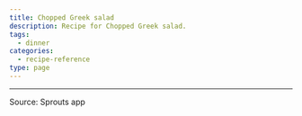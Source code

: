 ```yaml
---
title: Chopped Greek salad
description: Recipe for Chopped Greek salad.
tags:
  - dinner
categories:
  - recipe-reference
type: page
---
```


---

Source: Sprouts app